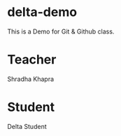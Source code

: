 # delta-demo
This is a Demo for Git &amp; Github class.

# Teacher
  Shradha Khapra

# Student
  Delta Student  